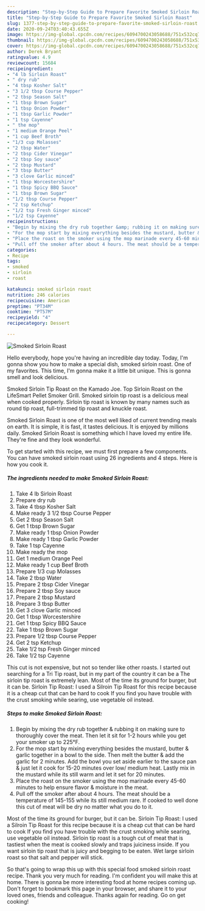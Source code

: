 ```yaml
---
description: "Step-by-Step Guide to Prepare Favorite Smoked Sirloin Roast"
title: "Step-by-Step Guide to Prepare Favorite Smoked Sirloin Roast"
slug: 1377-step-by-step-guide-to-prepare-favorite-smoked-sirloin-roast
date: 2020-09-24T03:40:43.655Z
image: https://img-global.cpcdn.com/recipes/6094700243058688/751x532cq70/smoked-sirloin-roast-recipe-main-photo.jpg
thumbnail: https://img-global.cpcdn.com/recipes/6094700243058688/751x532cq70/smoked-sirloin-roast-recipe-main-photo.jpg
cover: https://img-global.cpcdn.com/recipes/6094700243058688/751x532cq70/smoked-sirloin-roast-recipe-main-photo.jpg
author: Derek Bryant
ratingvalue: 4.9
reviewcount: 15684
recipeingredient:
- "4 lb Sirloin Roast"
- " dry rub"
- "4 tbsp Kosher Salt"
- "3 1/2 tbsp Course Pepper"
- "2 tbsp Season Salt"
- "1 tbsp Brown Sugar"
- "1 tbsp Onion Powder"
- "1 tbsp Garlic Powder"
- "1 tsp Cayenne"
- " the mop"
- "1 medium Orange Peel"
- "1 cup Beef Broth"
- "1/3 cup Molasses"
- "2 tbsp Water"
- "2 tbsp Cider Vinegar"
- "2 tbsp Soy sauce"
- "2 tbsp Mustard"
- "3 tbsp Butter"
- "3 clove Garlic minced"
- "1 tbsp Worcestershire"
- "1 tbsp Spicy BBQ Sauce"
- "1 tbsp Brown Sugar"
- "1/2 tbsp Course Pepper"
- "2 tsp Ketchup"
- "1/2 tsp Fresh Ginger minced"
- "1/2 tsp Cayenne"
recipeinstructions:
- "Begin by mixing the dry rub together &amp; rubbing it on making sure to thoroughly cover the meat. Then let it sit for 1-2 hours while you get your smoker up to 225°F."
- "For the mop start by mixing everything besides the mustard, butter &amp; garlic together in a bowl to the side. Then melt the butter &amp; add the garlic for 2 minutes. Add the bowl you set aside earlier to the sauce pan &amp; just let it cook for 15-20 minutes over low/ medium heat. Lastly mix in the mustard while its still warm and let it set for 20 minutes."
- "Place the roast on the smoker using the mop marinade every 45-60 minutes to help ensure flavor &amp; moisture in the meat."
- "Pull off the smoker after about 4 hours. The meat should be a temperature of 145-155 while its still medium rare. If cooked to well done this cut of meat will be dry no matter what you do to it."
categories:
- Recipe
tags:
- smoked
- sirloin
- roast

katakunci: smoked sirloin roast 
nutrition: 246 calories
recipecuisine: American
preptime: "PT34M"
cooktime: "PT57M"
recipeyield: "4"
recipecategory: Dessert

---
```



![Smoked Sirloin Roast](https://img-global.cpcdn.com/recipes/6094700243058688/751x532cq70/smoked-sirloin-roast-recipe-main-photo.jpg)

Hello everybody, hope you're having an incredible day today. Today, I'm gonna show you how to make a special dish, smoked sirloin roast. One of my favorites. This time, I'm gonna make it a little bit unique. This is gonna smell and look delicious.

Smoked Sirloin Tip Roast on the Kamado Joe. Top Sirloin Roast on the LifeSmart Pellet Smoker Grill. Smoked sirloin tip roast is a delicious meal when cooked properly. Sirloin tip roast is known by many names such as round tip roast, full-trimmed tip roast and knuckle roast.

Smoked Sirloin Roast is one of the most well liked of current trending meals on earth. It is simple, it is fast, it tastes delicious. It is enjoyed by millions daily. Smoked Sirloin Roast is something which I have loved my entire life. They're fine and they look wonderful.


To get started with this recipe, we must first prepare a few components. You can have smoked sirloin roast using 26 ingredients and 4 steps. Here is how you cook it.

<!--inarticleads1-->

##### The ingredients needed to make Smoked Sirloin Roast:

1. Take 4 lb Sirloin Roast
1. Prepare  dry rub
1. Take 4 tbsp Kosher Salt
1. Make ready 3 1/2 tbsp Course Pepper
1. Get 2 tbsp Season Salt
1. Get 1 tbsp Brown Sugar
1. Make ready 1 tbsp Onion Powder
1. Make ready 1 tbsp Garlic Powder
1. Take 1 tsp Cayenne
1. Make ready  the mop
1. Get 1 medium Orange Peel
1. Make ready 1 cup Beef Broth
1. Prepare 1/3 cup Molasses
1. Take 2 tbsp Water
1. Prepare 2 tbsp Cider Vinegar
1. Prepare 2 tbsp Soy sauce
1. Prepare 2 tbsp Mustard
1. Prepare 3 tbsp Butter
1. Get 3 clove Garlic minced
1. Get 1 tbsp Worcestershire
1. Get 1 tbsp Spicy BBQ Sauce
1. Take 1 tbsp Brown Sugar
1. Prepare 1/2 tbsp Course Pepper
1. Get 2 tsp Ketchup
1. Take 1/2 tsp Fresh Ginger minced
1. Take 1/2 tsp Cayenne


This cut is not expensive, but not so tender like other roasts. I started out searching for a Tri Tip roast, but in my part of the country it can be a The sirloin tip roast is extremely lean. Most of the time its ground for burger, but it can be. Sirloin Tip Roast: I used a Silroin Tip Roast for this recipe because it is a cheap cut that can be hard to cook If you find you have trouble with the crust smoking while searing, use vegetable oil instead. 

<!--inarticleads2-->

##### Steps to make Smoked Sirloin Roast:

1. Begin by mixing the dry rub together &amp; rubbing it on making sure to thoroughly cover the meat. Then let it sit for 1-2 hours while you get your smoker up to 225°F.
1. For the mop start by mixing everything besides the mustard, butter &amp; garlic together in a bowl to the side. Then melt the butter &amp; add the garlic for 2 minutes. Add the bowl you set aside earlier to the sauce pan &amp; just let it cook for 15-20 minutes over low/ medium heat. Lastly mix in the mustard while its still warm and let it set for 20 minutes.
1. Place the roast on the smoker using the mop marinade every 45-60 minutes to help ensure flavor &amp; moisture in the meat.
1. Pull off the smoker after about 4 hours. The meat should be a temperature of 145-155 while its still medium rare. If cooked to well done this cut of meat will be dry no matter what you do to it.


Most of the time its ground for burger, but it can be. Sirloin Tip Roast: I used a Silroin Tip Roast for this recipe because it is a cheap cut that can be hard to cook If you find you have trouble with the crust smoking while searing, use vegetable oil instead. Sirloin tip roast is a tough cut of meat that is tastiest when the meat is cooked slowly and traps juiciness inside. If you want sirloin tip roast that is juicy and begging to be eaten. Wet large sirloin roast so that salt and pepper will stick. 

So that's going to wrap this up with this special food smoked sirloin roast recipe. Thank you very much for reading. I'm confident you will make this at home. There is gonna be more interesting food at home recipes coming up. Don't forget to bookmark this page in your browser, and share it to your loved ones, friends and colleague. Thanks again for reading. Go on get cooking!
